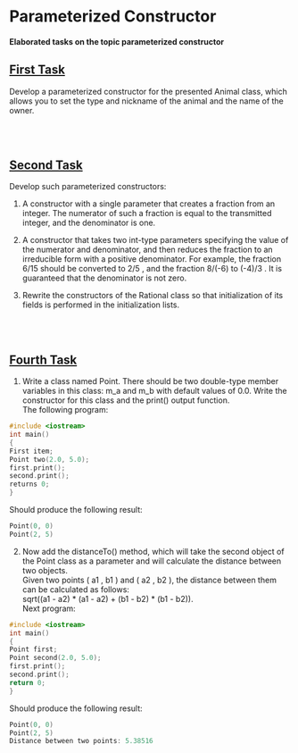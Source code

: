 # Parameterized Constructor #
#### Elaborated tasks on the topic parameterized constructor ####

## <a href="Task1/Task1_Lab7/Task1_Lab7.cpp">First Task</a> ##
Develop a parameterized constructor for the presented Animal class,
which allows you to set the type and nickname of the animal and the name of the owner.

<br></br>
## <a href="Task2/Task2_Lab7/Task2_Lab7.cpp">Second Task</a> ##
Develop such parameterized constructors:
1) A constructor with a single parameter that creates a fraction from an integer.
The numerator of such a fraction is equal to the transmitted integer, and the denominator is
one.

2) A constructor that takes two int-type parameters specifying the value
of the numerator and denominator, and then reduces the fraction to an irreducible form with
a positive denominator. For example, the fraction 6/15 should be converted to 2/5 , and the fraction 8/(-6) to (-4)/3 . It is guaranteed that
the denominator is not zero.

3) Rewrite the constructors of the Rational class so that initialization of its fields is performed in the initialization lists.

<br></br>
## <a href="Task4/Task4_Lab7/Task4_Lab7.cpp">Fourth Task</a> ##
1) Write a class named Point. There should be two double-type member variables in this class: m_a and m_b with default values of 0.0. 
Write the constructor for this class and the print() output function.    
The following program:

```c++
#include <iostream>
int main()
{
First item;
Point two(2.0, 5.0);
first.print();
second.print();
returns 0;
}
```
Should produce the following result:     
```c++ 
Point(0, 0)    
Point(2, 5) 
```

2) Now add the distanceTo() method, which will take the second object of the Point class as a parameter and will calculate the distance between two
objects.     
Given two points ( a1 , b1 ) and ( a2 , b2 ), the distance between them can be calculated as follows:    
sqrt((a1 - a2) * (a1 - a2) + (b1 - b2) * (b1 - b2)).    
Next program:

```c++
#include <iostream>
int main()
{
Point first;
Point second(2.0, 5.0);
first.print();
second.print();
return 0;
}
```

Should produce the following result:    
```c++ 
Point(0, 0)    
Point(2, 5)     
Distance between two points: 5.38516
```
